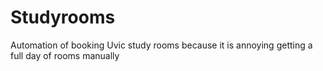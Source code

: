 # Studyrooms
Automation of booking Uvic study rooms because it is annoying getting a full day of rooms manually
